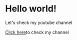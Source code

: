 <!DOCTYPE html>
<html>
</html>
    <title>My second proper HTML page</title>
</head>
    <body>
        <h1>Hello world!</h1>
        <p>Let's check my youtube channel</p>
        <p><a href="https://www.youtube.com/channel/UCOzvSn9IPN_Zl0n7PaY4JbQ">Click here</a>to check my channel </p>
</body>
</html>
 
